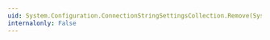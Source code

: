 ```yaml
---
uid: System.Configuration.ConnectionStringSettingsCollection.Remove(System.String)
internalonly: False
---
```

